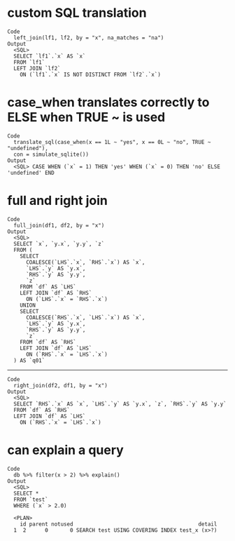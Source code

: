 # custom SQL translation

    Code
      left_join(lf1, lf2, by = "x", na_matches = "na")
    Output
      <SQL>
      SELECT `lf1`.`x` AS `x`
      FROM `lf1`
      LEFT JOIN `lf2`
        ON (`lf1`.`x` IS NOT DISTINCT FROM `lf2`.`x`)

# case_when translates correctly to ELSE when TRUE ~ is used

    Code
      translate_sql(case_when(x == 1L ~ "yes", x == 0L ~ "no", TRUE ~ "undefined"),
      con = simulate_sqlite())
    Output
      <SQL> CASE WHEN (`x` = 1) THEN 'yes' WHEN (`x` = 0) THEN 'no' ELSE 'undefined' END

# full and right join

    Code
      full_join(df1, df2, by = "x")
    Output
      <SQL>
      SELECT `x`, `y.x`, `y.y`, `z`
      FROM (
        SELECT
          COALESCE(`LHS`.`x`, `RHS`.`x`) AS `x`,
          `LHS`.`y` AS `y.x`,
          `RHS`.`y` AS `y.y`,
          `z`
        FROM `df` AS `LHS`
        LEFT JOIN `df` AS `RHS`
          ON (`LHS`.`x` = `RHS`.`x`)
        UNION
        SELECT
          COALESCE(`RHS`.`x`, `LHS`.`x`) AS `x`,
          `LHS`.`y` AS `y.x`,
          `RHS`.`y` AS `y.y`,
          `z`
        FROM `df` AS `RHS`
        LEFT JOIN `df` AS `LHS`
          ON (`RHS`.`x` = `LHS`.`x`)
      ) AS `q01`

---

    Code
      right_join(df2, df1, by = "x")
    Output
      <SQL>
      SELECT `RHS`.`x` AS `x`, `LHS`.`y` AS `y.x`, `z`, `RHS`.`y` AS `y.y`
      FROM `df` AS `RHS`
      LEFT JOIN `df` AS `LHS`
        ON (`RHS`.`x` = `LHS`.`x`)

# can explain a query

    Code
      db %>% filter(x > 2) %>% explain()
    Output
      <SQL>
      SELECT *
      FROM `test`
      WHERE (`x` > 2.0)
      
      <PLAN>
        id parent notused                                        detail
      1  2      0       0 SEARCH test USING COVERING INDEX test_x (x>?)


